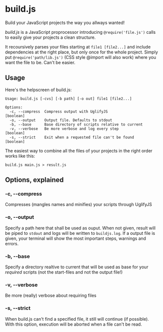 # build.js
Build your JavaScript projects the way you allways wanted!

*build.js* is a JavaScript proprocessor introducing `@require('file.js')` calls to easily give your projects a clean structure.

It recoursively parses your files starting at `file1 [file2...]` and include dependencies at the right place, but only once for the whole project. Simply put `@require('path/lib.js')` (CSS style @import will also work) where you want the file to be. Can't be easier.

## Usage
Here's the helpscreen of build.js: 

	Usage: build.js [-cvs] [-b path] [-o out] file1 [file2...]

	Options:
	  -c, --compress  Compress output with UglifyJS                  [boolean]
	  -o, --output    Output file. Defaults to stdout              
	  -b, --base      Base directory of scripts relative to current
	  -v, --verbose   Be more verbose and log every step             [boolean]
	  -s, --strict    Exit when a requested file can't be found      [boolean]

The easiest way to combine all the files of your projects in the right order works like this:

`build.js main.js > result.js`

## Options, explained
### -c, --compress
Compresses (mangles names and minifies) your scripts through UglifyJS

### -o, --output
Specify a path here that shall be used as ouput. When not given, result will be piped to `stdout` and logs will be written to `buildjs.log`. If a output file is given, your terminal will show the most important steps, warnings and errors.

### -b, --base
Specify a directory realtive to current that will be used as base for your *required* scripts (not the start-files and not the output file!)

### -v, --verbose
Be more (really) verbose about requiring files

### -s, --strict
When build.js can't find a specified file, it still will continue (if possible). With this option, execution will be aborted when a file can't be read.